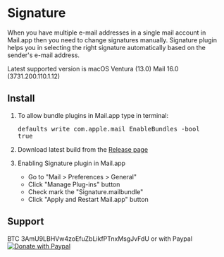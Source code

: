 Signature
=========

When you have multiple e-mail addresses in a single mail account in Mail.app then you need to change signatures manually. Signature plugin helps you in selecting the right signature automatically based on the sender's e-mail address.

Latest supported version is macOS Ventura (13.0) Mail 16.0 (3731.200.110.1.12)

Install
-------

1. To allow bundle plugins in Mail.app type in terminal: <pre>defaults write com.apple.mail EnableBundles -bool true</pre>

2. Download latest build from the [Release page](https://github.com/scr34m/Signature/releases)

3. Enabling Signature plugin in Mail.app
   - Go to "Mail > Preferences > General"
   - Click "Manage Plug-ins" button
   - Check mark the "Signature.mailbundle"
   - Click "Apply and Restart Mail.app" button

Support
-------

BTC 3AmU9LBHVw4zoEfuZbLikfPTnxMsgJvFdU or with Paypal [![Donate with Paypal](https://www.paypalobjects.com/webstatic/en_US/btn/btn_donate_pp_142x27.png)](https://www.paypal.com/cgi-bin/webscr?cmd=_s-xclick&hosted_button_id=6EHPY7RM8A4JY)
